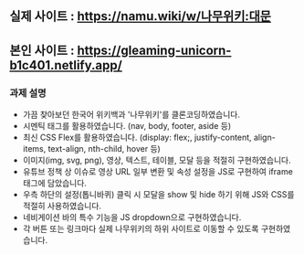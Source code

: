 ## 실제 사이트 : https://namu.wiki/w/나무위키:대문
## 본인 사이트 : https://gleaming-unicorn-b1c401.netlify.app/
### 과제 설명
- 가끔 찾아보던 한국어 위키백과 '나무위키'를 클론코딩하였습니다. 
- 시멘틱 태그를 활용하였습니다. (nav, body, footer, aside 등)
- 최신 CSS Flex를 활용하였습니다. (display: flex;, justify-content, align-items, text-align, nth-child, hover 등)
- 이미지(img, svg, png), 영상, 텍스트, 테이블, 모달 등을 적절히 구현하였습니다.
- 유튜브 정책 상 이슈로 영상 URL 일부 변환 및 속성 설정을 JS로 구현하여 iframe 태그에 담았습니다.
- 우측 하단의 설정(톱니바퀴) 클릭 시 모달을 show 및 hide 하기 위해 JS와 CSS를 적절히 사용하였습니다.
- 네비게이션 바의 특수 기능을 JS dropdown으로 구현하였습니다.
- 각 버튼 또는 링크마다 실제 나무위키의 하위 사이트로 이동할 수 있도록 구현하였습니다.
